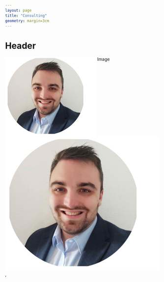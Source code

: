 ```yaml
---
layout: page
title: "Consulting"
geometry: margin=3cm
---
```



# Header
Image
<img src="/images/RL-photo.png" align="left" width="300px"/>
[<img src="./images/RL-photo.png">](https://link-to-your-URL/),



